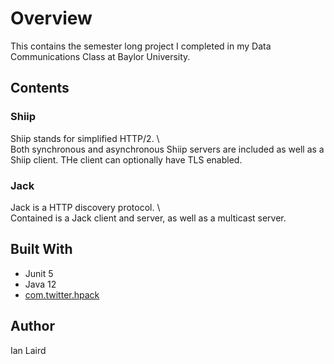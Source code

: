 # Overview

This contains the semester long project I completed in my Data Communications Class at Baylor University.

## Contents
### Shiip
Shiip stands for simplified HTTP/2. \ \
Both synchronous and asynchronous Shiip servers are included as well as a Shiip client. THe client can optionally have
TLS enabled.

### Jack
Jack is a HTTP discovery protocol. \ \
Contained is a Jack client and server, as well as a multicast server.

## Built With
* Junit 5
* Java 12
* [com.twitter.hpack](https://github.com/twitter/hpack)

## Author
Ian Laird